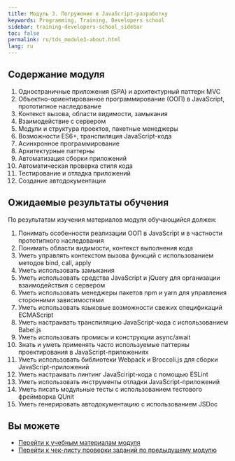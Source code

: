 ```yaml
---
title: Модуль 3. Погружение в JavaScript-разработку
keywords: Programming, Training, Developers school
sidebar: training-developers-school_sidebar
toc: false
permalink: ru/tds_module3-about.html
lang: ru
---
```


## Содержание модуля

1. Одностраничные приложения (SPA) и архитектурный паттерн MVC
2. Объектно-ориентированное программирование (ООП) в JavaScript, прототипное наследование
3. Контекст вызова, области видимости, замыкания
4. Взаимодействие с сервером
5. Модули и структура проектов, пакетные менеджеры
6. Возможности ES6+, транспиляция JavaScript-кода
7. Асинхронное программирование
8. Архитектурные паттерны
9. Автоматизация сборки приложений
10. Автоматическая проверка стиля кода
11. Тестирование и отладка приложений
12. Cоздание автодокументации

## Ожидаемые результаты обучения

По результатам изучения материалов модуля обучающийся должен:
1. Понимать особенности реализации ООП в JavaScript и в частности прототипного наследования
2. Понимать области видимости, контекст выполнения кода
3. Уметь управлять контекстом вызова функций с использованием методов bind, call, apply
4. Уметь использовать замыкания
5. Уметь использовать средства JavaScript и jQuery для организации взаимодействия с сервером
6. Уметь использовать менеджеры пакетов npm и yarn для управления сторонними зависимостями
7. Уметь использовать языковые возможности свежих спецификаций ECMAScript
8. Уметь настраивать транспиляцию JavaScript-кода с использованием Babel.js
9. Уметь использовать промисы и конструкции async/await
10. Знать и уметь применять часто используемые паттерны проектирования в JavaScript-приложениях
11. Уметь использовать библиотеки Webpack и Broccoli.js для сборки JavaScript-приложений
12. Уметь настраивать линтинг JavaSciript-кода с помощью ESLint
13. Уметь использовать инструменты отладки JavaScript-приложений
14. Уметь писать модульные тесты с использованием тестового фреймворка QUnit
15. Уметь генерировать автодокументацию с использованием JSDoc

## Вы можете

* [Перейти к учебным материалам модуля](tds_module3-learn.html) <i class="fa fa-arrow-right" aria-hidden="true"></i>
* [Перейти к чек-листу проверки заданий по предыдущему модулю](tds_module2-check-list.html) <i class="fa fa-arrow-up" aria-hidden="true"></i>
